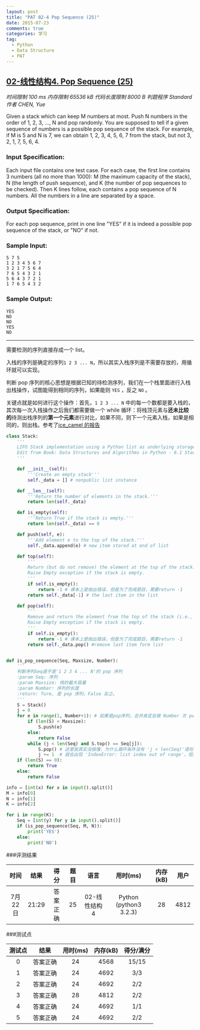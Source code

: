 ```yaml
---
layout: post
title: "PAT 02-4 Pop Sequence (25)"
date: 2015-07-23
comments: true
categories: 学习
tag: 
  - Python
  - Data Structure
  - PAT
---
```


## [02-线性结构4. Pop Sequence (25)][1]

*时间限制 100 ms 内存限制 65536 kB 代码长度限制 8000 B 判题程序 Standard 作者 CHEN, Yue*

Given a stack which can keep M numbers at most. Push N numbers in the order of 1, 2, 3, ..., N and pop randomly. You are supposed to tell if a given sequence of numbers is a possible pop sequence of the stack. For example, if M is 5 and N is 7, we can obtain 1, 2, 3, 4, 5, 6, 7 from the stack, but not 3, 2, 1, 7, 5, 6, 4.

### Input Specification:

Each input file contains one test case. For each case, the first line contains 3 numbers (all no more than 1000): M (the maximum capacity of the stack), N (the length of push sequence), and K (the number of pop sequences to be checked). Then K lines follow, each contains a pop sequence of N numbers. All the numbers in a line are separated by a space.

### Output Specification:

For each pop sequence, print in one line "YES" if it is indeed a possible pop sequence of the stack, or "NO" if not.

### Sample Input:

~~~
5 7 5
1 2 3 4 5 6 7
3 2 1 7 5 6 4
7 6 5 4 3 2 1
5 6 4 3 7 2 1
1 7 6 5 4 3 2
~~~

### Sample Output:

~~~
YES
NO
NO
YES
NO
~~~

------

需要检测的序列直接存成一个 list。

入栈的序列是确定的序列`1 2 3 ... N`，所以其实入栈序列是不需要存放的，用循环就可以实现。

判断 pop 序列的核心思想是根据已知的待检测序列，我们在一个栈里面进行入栈出栈操作，试图能得到相同的序列，如果能则 `YES` ，反之 `NO` 。

关键点就是如何进行这个操作：首先，`1 2 3 ... N` 中的每一个数都是要入栈的，其次每一次入栈操作之后我们都需要做一个 while 循环：将栈顶元素与**还未比较的**待测出栈序列的**第一个元素**进行对比，如果不同，则下一个元素入栈，如果是相同的，则出栈。参考了[ice_camel 的报告][2]

~~~ python
class Stack:
    '''
    LIFO Stack implementation using a Python list as underlying storage.
    Edit from Book: Data Structures and Algorithms in Python - 6.1 Stacks
    '''

    def __init__(self):
        '''Create an empty stack'''
        self._data = [] # nonpublic list instance

    def __len__(self):
        '''Return the number of elements in the stack.'''
        return len(self._data)

    def is_empty(self):
        '''Return True if the stack is empty.'''
        return len(self._data) == 0

    def push(self, e):
        '''Add element e to the top of the stack.'''
        self._data.append(e) # new item stored at end of list

    def top(self):
        '''
        Return (but do not remove) the element at the top of the stack.
        Raise Empty exception if the stack is empty.
        '''
        if self.is_empty():
            return -1 # 课本上是抛出错误，但是为了完成题目，需要return -1
        return self._data[-1] # the last item in the list

    def pop(self):
        '''
        Remove and return the element from the top of the stack (i.e., LIFO).
        Raise Empty exception if the stack is empty.
        '''
        if self.is_empty():
            return -1 # 课本上是抛出错误，但是为了完成题目，需要return -1
        return self._data.pop() #remove last item form list


def is_pop_sequence(Seq, Maxsize, Number):
    '''
    判断序列Seq是不是'1 2 3 4 ... N'的 pop 序列
    :param Seq: 序列
    :param Maxsize: 栈的最大容量
    :param Number: 序列的长度
    :return: Ture, 是 pop 序列，False 反之。
    '''
    S = Stack()
    j = 0
    for e in range(1, Number+1): # 如果是pop序列，总共肯定会做 Number 次 push()和pop()
        if (len(S) < Maxsize):
            S.push(e)
        else:
            return False
        while (j < len(Seq) and S.top() == Seq[j]):
            S.pop() # 这里我其实没搞懂，为什么循环条件没有 'j < len(Seq)'语句
            j += 1  # 就会出现 'IndexError: list index out of range'，但加上之后的确就能正常工作了。
    if (len(S) == 0):
        return True
    else:
        return False

info = [int(x) for x in input().split()]
M = info[0]
N = info[1]
K = info[2]

for i in range(K):
    Seq = [int(y) for y in input().split()]
    if (is_pop_sequence(Seq, M, N)):
        print('YES')
    else:
        print('NO')
~~~

###评测结果

|时间|结果|得分|题目|语言|用时(ms)|内存(kB)|用户|
|:---:|:---:|:---:|:---:|:---:|:---:|:---:|:---:|
|7月22日|21:29|答案正确|25|02-线性结构4|Python (python3 3.2.3)|28|4812|darkkate|

###测试点

|测试点   |结果   |用时(ms)   |内存(kB)   |得分/满分   |
|:---:|:---:|:---:|:---:|:---:|
|0|答案正确|24|4568|15/15|
|1|答案正确|24|4692|3/3|
|2|答案正确|24|4692|2/2|
|3|答案正确|28|4812|2/2|
|4|答案正确|24|4692|1/1|
|5|答案正确|24|4692|2/2|

[1]: http://www.patest.cn/contests/mooc-ds/02-%E7%BA%BF%E6%80%A7%E7%BB%93%E6%9E%844
[2]: http://blog.csdn.net/ice_camel/article/details/45195695